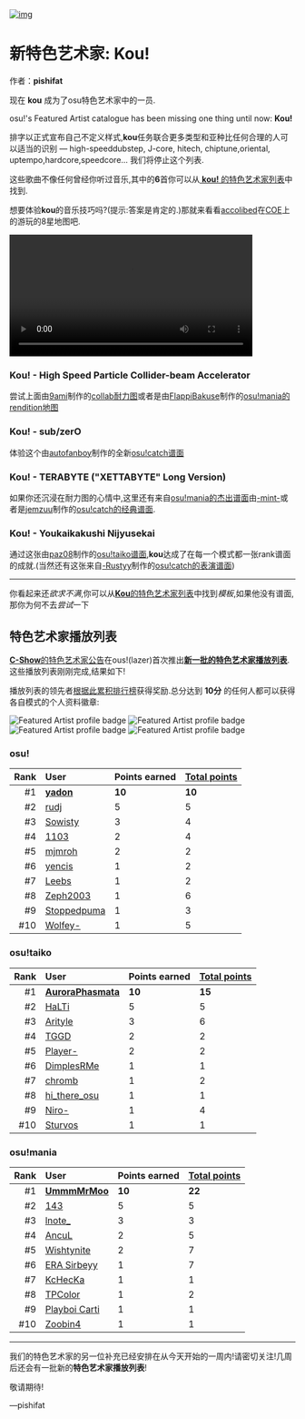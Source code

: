 <a href="https://osu.ppy.sh/home/news/2023-10-07-new-featured-artist-kou">
    <img src="https://i.ppy.sh/213ce5048c2a584c51a6ad47d3fe9e3e82f602cb/68747470733a2f2f6173736574732e7070792e73682f617274697374732f3338332f6865616465722e6a7067" alt="img">
</a>

# 新特色艺术家: Kou!

作者：**pishifat**

现在 **kou** 成为了osu特色艺术家中的一员.

osu!'s Featured Artist catalogue has been missing one thing until now: **Kou!**

排字以正式宣布自己不定义样式,**kou**任务联合更多类型和亚种比任何合理的人可以适当的识别 — high-speeddubstep, J-core, hitech, chiptune,oriental, uptempo,hardcore,speedcore... 我们将停止这个列表.

这些歌曲不像任何曾经你听过音乐,其中的**6**首你可以从[ **kou!** 的特色艺术家列表](https://osu.ppy.sh/beatmaps/artists/383)中找到.

想要体验**kou**的音乐技巧吗?(提示:答案是肯定的.)那就来看看[accolibed](https://osu.ppy.sh/users/9269034)在[COE](https://osu.ppy.sh/wiki/en/Community/cavoe's_osu!_event/2023)上的游玩的8星地图吧.

<video width="85%" controls="" style="box-sizing: border-box; display: inline-block; vertical-align: baseline; max-width: 100%;" src="https://assets.ppy.sh/artists/383/release_showcase.mp4"></video>

### Kou! - High Speed Particle Collider-beam Accelerator

尝试上面由[9ami](https://osu.ppy.sh/users/1499997)制作的[collab耐力图](https://osu.ppy.sh/beatmapsets/1948258)或者是由[FlappiBakuse](https://osu.ppy.sh/users/11724295)制作的[osu!mania的rendition地图](https://osu.ppy.sh/beatmapsets/1913683)

<audio><source src="https://assets.ppy.sh/artists/383/Songs/Kou!%20-%20High%20Speed%20Particle%20Collider-beam%20Accelerator.mp3" type="audio/mpeg">Your browser does not support the audio element.</audio>

### Kou! - sub/zerO

体验这个由[autofanboy](https://osu.ppy.sh/users/636114)制作的全新[osu!catch谱面](https://osu.ppy.sh/beatmapsets/2069616)

<audio><source src="https://assets.ppy.sh/artists/383/Songs/Kou!%20-%20subzerO.mp3" type="audio/mpeg">Your browser does not support the audio element.</audio>

### Kou! - TERABYTE ("XETTABYTE" Long Version)

如果你还沉浸在耐力图的心情中,这里还有来自[osu!mania的杰出谱面](https://osu.ppy.sh/beatmapsets/1939285)由[-mint-](https://osu.ppy.sh/users/8976576)或者是[jemzuu](https://osu.ppy.sh/users/7890134)制作的[osu!catch的经典谱面](https://osu.ppy.sh/beatmapsets/1729729).

<audio><source src="https://assets.ppy.sh/artists/383/Songs/Kou!%20-%20TERABYTE%20(XETTABYTE%20Long%20Version).mp3" type="audio/mpeg">Your browser does not support the audio element.</audio>

### Kou! - Youkaikakushi Nijyusekai

通过这张由[paz08](https://osu.ppy.sh/users/9964420)制作的[osu!taiko谱面](https://osu.ppy.sh/beatmapsets/1699711),**kou**达成了在每一个模式都一张rank谱面的成就.(当然还有这张来自[-Rustyy](https://osu.ppy.sh/users/16355636)制作的[osu!catch的表演谱面](https://osu.ppy.sh/beatmapsets/2023486))

<audio><source src="https://assets.ppy.sh/artists/383/Songs/Kou!%20-%20Youkaikakushi%20Nijyusekai.mp3" type="audio/mpeg">Your browser does not support the audio element.</audio>

------

你看起来还*欲求不满*,你可以从[**Kou**的特色艺术家列表](https://osu.ppy.sh/beatmaps/artists/383)中找到*模板*,如果他没有谱面,那你为何不去*尝试*一下

## 特色艺术家播放列表

[**C-Show**的特色艺术家公告](https://osu.ppy.sh/home/news/2023-09-02-new-featured-artist-c-show#featured-artist-playlists)在ous!(lazer)首次推出[**新一批的特色艺术家播放列表**](https://osu.ppy.sh/wiki/en/People/Featured_Artists/Featured_Artist_playlists).这些播放列表刚刚完成,结果如下!

播放列表的领先者[根据此累积排行榜](https://osu.ppy.sh/wiki/en/People/Featured_Artists/Featured_Artist_playlists#cumulative-leaderboard)获得奖励.总分达到 **10分** 的任何人都可以获得各自模式的个人资料徽章:

![Featured Artist profile badge](https://i.ppy.sh/b28cf6ec559db38be24878014cedd973e0fe18e7/68747470733a2f2f6173736574732e7070792e73682f70726f66696c652d6261646765732f66612d706c61796c697374732f6661706c2d6f7375212e706e67) 
![Featured Artist profile badge](https://i.ppy.sh/6e60f50371fd8cd29832fe9a878064bbb6e23ae6/68747470733a2f2f6173736574732e7070792e73682f70726f66696c652d6261646765732f66612d706c61796c697374732f6661706c2d6f7375217461696b6f2e706e67) 
![Featured Artist profile badge](https://i.ppy.sh/b68b701c7ccc0394bd7b66c23b102b7c8cf9845f/68747470733a2f2f6173736574732e7070792e73682f70726f66696c652d6261646765732f66612d706c61796c697374732f6661706c2d6f73752163617463682e706e67) 
![Featured Artist profile badge](https://i.ppy.sh/43282b1e21a3274e6a28471f25d5ed12d34f2951/68747470733a2f2f6173736574732e7070792e73682f70726f66696c652d6261646765732f66612d706c61796c697374732f6661706c2d6f7375216d616e69612e706e67)

### osu!

| Rank | User                                             | Points earned | [Total points](https://osu.ppy.sh/wiki/en/People/Featured_Artists/Featured_Artist_playlists#cumulative-leaderboard) |
| ---: | :----------------------------------------------- | :------------ | :----------------------------------------------------------- |
|   #1 | **[yadon](https://osu.ppy.sh/users/6922333)**    | **10**        | **10**                                                       |
|   #2 | [rudj](https://osu.ppy.sh/users/11592896)        | 5             | 5                                                            |
|   #3 | [Sowisty](https://osu.ppy.sh/users/6808620)      | 3             | 4                                                            |
|   #4 | [1103](https://osu.ppy.sh/users/7306698)         | 2             | 4                                                            |
|   #5 | [mjmroh](https://osu.ppy.sh/users/25479104)      | 2             | 2                                                            |
|   #6 | [yencis](https://osu.ppy.sh/users/10852203)      | 1             | 2                                                            |
|   #7 | [Leebs](https://osu.ppy.sh/users/7636779)        | 1             | 2                                                            |
|   #8 | [Zeph2003](https://osu.ppy.sh/users/10343292)    | 1             | 6                                                            |
|   #9 | [Stoppedpuma](https://osu.ppy.sh/users/12654568) | 1             | 3                                                            |
|  #10 | [Wolfey-](https://osu.ppy.sh/users/10504284)     | 1             | 5                                                            |

### osu!taiko

| Rank | User                                                    | Points earned | [Total points](https://osu.ppy.sh/wiki/en/People/Featured_Artists/Featured_Artist_playlists#cumulative-leaderboard) |
| ---: | :------------------------------------------------------ | :------------ | :----------------------------------------------------------- |
|   #1 | **[AuroraPhasmata](https://osu.ppy.sh/users/13664116)** | **10**        | **15**                                                       |
|   #2 | [HaLTi](https://osu.ppy.sh/users/16650552)              | 5             | 5                                                            |
|   #3 | [Arityle](https://osu.ppy.sh/users/18397349)            | 3             | 6                                                            |
|   #4 | [TGGD](https://osu.ppy.sh/users/27486456)               | 2             | 2                                                            |
|   #5 | [Player-](https://osu.ppy.sh/users/3724819)             | 2             | 2                                                            |
|   #6 | [DimplesRMe](https://osu.ppy.sh/users/13348268)         | 1             | 1                                                            |
|   #7 | [chromb](https://osu.ppy.sh/users/10238680)             | 1             | 2                                                            |
|   #8 | [hi_there_osu](https://osu.ppy.sh/users/22698999)       | 1             | 1                                                            |
|   #9 | [Niro-](https://osu.ppy.sh/users/6443899)               | 1             | 4                                                            |
|  #10 | [Sturvos](https://osu.ppy.sh/users/7050679)             | 1             | 1                                                            |

### osu!mania

| Rank | User                                               | Points earned | [Total points](https://osu.ppy.sh/wiki/en/People/Featured_Artists/Featured_Artist_playlists#cumulative-leaderboard) |
| ---: | :------------------------------------------------- | :------------ | :----------------------------------------------------------- |
|   #1 | **[UmmmMrMoo](https://osu.ppy.sh/users/15314355)** | **10**        | **22**                                                       |
|   #2 | [143](https://osu.ppy.sh/users/16762570)           | 5             | 5                                                            |
|   #3 | [lnote_](https://osu.ppy.sh/users/14631339)        | 3             | 3                                                            |
|   #4 | [AncuL](https://osu.ppy.sh/users/2449200)          | 2             | 5                                                            |
|   #5 | [Wishtynite](https://osu.ppy.sh/users/14217379)    | 2             | 7                                                            |
|   #6 | [ERA Sirbeyy](https://osu.ppy.sh/users/12917829)   | 1             | 7                                                            |
|   #7 | [KcHecKa](https://osu.ppy.sh/users/4584427)        | 1             | 1                                                            |
|   #8 | [TPColor](https://osu.ppy.sh/users/19102458)       | 1             | 2                                                            |
|   #9 | [Playboi Carti](https://osu.ppy.sh/users/4833676)  | 1             | 1                                                            |
|  #10 | [Zoobin4](https://osu.ppy.sh/users/10055204)       | 1             | 1                                                            |

------

我们的特色艺术家的另一位补充已经安排在从今天开始的一周内!请密切关注!几周后还会有一批新的**特色艺术家播放列表**!

敬请期待!

—pishifat